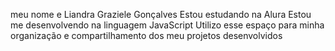 meu nome e Liandra Graziele Gonçalves
Estou estudando na Alura
Estou me desenvolvendo na linguagem JavaScript
Utilizo esse espaço para minha organização e compartilhamento dos meu projetos desenvolvidos
